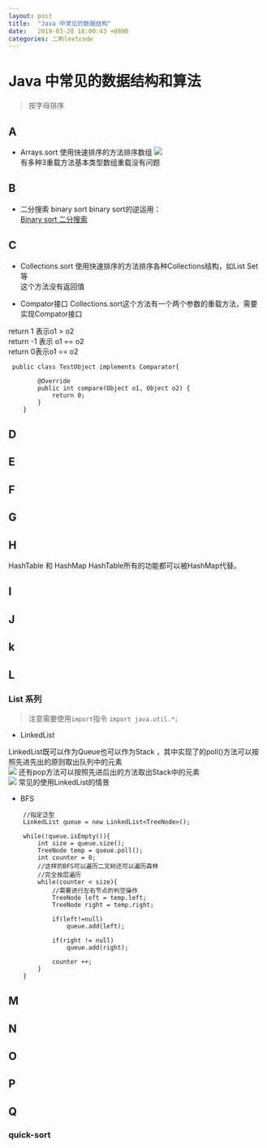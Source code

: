 ```yaml
---
layout: post
title:  "Java 中常见的数据结构"
date:   2019-03-20 18:00:43 +0800
categories: 二刷leetcode
---
```


# Java 中常见的数据结构和算法

> 按字母排序
## A
- Arrays.sort
使用快速排序的方法排序数组
![](http://wx2.sinaimg.cn/large/d6225d36ly1fzt62h1at7j235s0os473.jpg)<br>
有多种3重载方法基本类型数组重载没有问题

## B
- 二分搜索 binary sort
binary sort的逆运用：<br>
[Binary sort 二分搜索](https://leetcode-cn.com/explore/featured/card/top-interview-questions-easy/7/trees/51/)

## C
- Collections.sort
使用快速排序的方法排序各种Collections结构，如List Set等<br>
这个方法没有返回值<br>

- Compator接口
Collections.sort这个方法有一个两个参数的重载方法，需要实现Compator接口

return 1 表示o1 > o2<br> 
return -1 表示 o1 == o2<br>
return 0表示o1 == o2
```
 public class TestObject implements Comparator{

        @Override
        public int compare(Object o1, Object o2) {
            return 0;
        }
    }
```


## D 
## E
## F
## G
## H
HashTable 和 HashMap
HashTable所有的功能都可以被HashMap代替。
## I
## J
## k

## L
###  List 系列 
> 注意需要使用``import``指令 ``import java.util.*;`` 
- LinkedList 

LinkedList既可以作为Queue也可以作为Stack ，其中实现了的poll()方法可以按照先进先出的原则取出队列中的元素
<br>
![](http://wx3.sinaimg.cn/large/d6225d36ly1fzt649fiqyj22xr0u00ye.jpg)
还有pop方法可以按照先进后出的方法取出Stack中的元素
<br>
![](http://wx3.sinaimg.cn/large/d6225d36ly1fzt677mfmbj21q20u0h5d.jpg)
常见的使用LinkedList的情景<br>
    
 -  BFS


```
    //指定泛型
    LinkedList queue = new LinkedList<TreeNode>();

    while(!queue.isEmpty()){
        int size = queue.size();
        TreeNode temp = queue.poll();
        int counter = 0;
        //这样的BFS可以遍历二叉树还可以遍历森林
        //完全按层遍历 
        while(counter < size){
            //需要进行左右节点的判空操作
            TreeNode left = temp.left;
            TreeNode right = temp.right;

            if(left!=null)
                queue.add(left);

            if(right != null)
                queue.add(right);

            counter ++;
        }
    }
```

## M
## N
## O
## P
## Q
### quick-sort